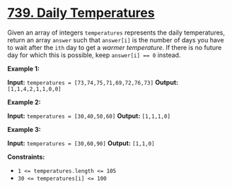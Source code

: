 # [739. Daily Temperatures](https://leetcode.com/problems/daily-temperatures/)

Given an array of integers `temperatures` represents the daily temperatures,
return an array `answer` such that `answer[i]` is the number of days you have to wait after the `ith` day
to get a _warmer temperature_. If there is no future day for which this is possible,
keep `answer[i] == 0` instead.


**Example 1:**

**Input:** `temperatures = [73,74,75,71,69,72,76,73]`
**Output:** `[1,1,4,2,1,1,0,0]`


**Example 2:**

**Input:** `temperatures = [30,40,50,60]`
**Output:** `[1,1,1,0]`


**Example 3:**

**Input:** `temperatures = [30,60,90]`
**Output:** `[1,1,0]`


**Constraints:**

* `1 <= temperatures.length <= 105`
* `30 <= temperatures[i] <= 100`